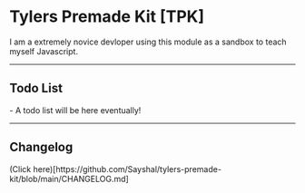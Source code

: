 <h1>Tylers Premade Kit [TPK]</h1>

I am a extremely novice devloper using this module as a sandbox to teach myself Javascript.

<hr></hr>
<h2>Todo List</h2>
- A todo list will be here eventually!
<br>
<hr></hr>
<h2>Changelog</h2>
(Click here)[https://github.com/Sayshal/tylers-premade-kit/blob/main/CHANGELOG.md]
